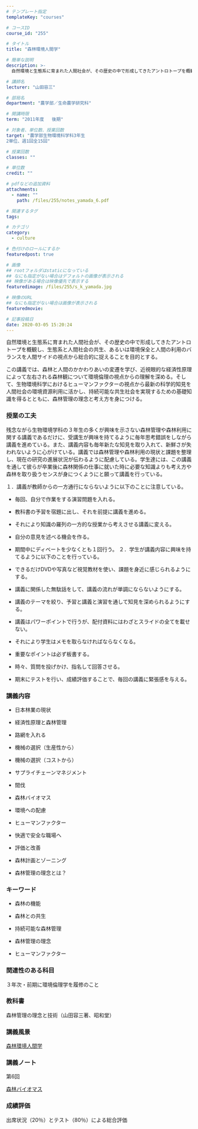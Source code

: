 ```yaml
---
# テンプレート指定
templateKey: "courses"

# コースID
course_id: "255"

# タイトル
title: "森林環境人間学"

# 簡単な説明
description: >-
  自然環境と生態系に育まれた人間社会が、その歴史の中で形成してきたアントロトープを概観し、生態系と人間社会の共生、あるいは環境保全と人間の利用のバランスを人間サイドの視点から総合的に捉えることを目的とす...

# 講師名
lecturer: "山田容三"

# 部局名
department: "農学部／生命農学研究科"

# 開講時限
term: "2011年度	後期"

# 対象者、単位数、授業回数
target: "農学部生物環境科学科3年生
2単位、週1回全15回"

# 授業回数
classes: ""

# 単位数
credit: ""

# pdfなどの追加資料
attachments: 
  - name: "" 
    path: /files/255/notes_yamada_6.pdf

# 関連するタグ
tags:

# カテゴリ
category:
  - culture

# 色付けのロールにするか
featuredpost: true

# 画像
## rootフォルダはstaticになっている
## なにも指定がない場合はデフォルトの画像が表示される
## 映像がある場合は映像優先で表示する
featuredimage: /files/255/s_k_yamada.jpg

# 映像のURL
## なにも指定がない場合は画像が表示される
featuredmovie: 

# 記事投稿日
date: 2020-03-05 15:20:24
---
```


自然環境と生態系に育まれた人間社会が、その歴史の中で形成してきたアントロトープを概観し、生態系と人間社会の共生、あるいは環境保全と人間の利用のバランスを人間サイドの視点から総合的に捉えることを目的とする。

この講義では、森林と人間のかかわりあいの変遷を学び、近視眼的な経済性原理によって左右される森林観について環境倫理の視点からの理解を深める。そして、生物環境科学におけるヒューマンファクターの視点から最新の科学的知見を人間社会の環境資源利用に活かし、持続可能な共生社会を実現するための基礎知識を得るとともに、森林管理の理念と考え方を身につける。

### 授業の工夫


残念ながら生物環境学科の３年生の多くが興味を示さない森林管理や森林利用に関する講義であるだけに、受講生が興味を持てるように毎年思考錯誤をしながら講義を進めている。また、講義内容も毎年新たな知見を取り入れて、新鮮さが失われないように心がけている。講義では森林管理や森林利用の現状と課題を整理し、現在の研究の進展状況が伝わるように配慮している。学生達には、この講義を通して彼らが卒業後に森林関係の仕事に就いた時に必要な知識よりも考え方や森林を取り扱うセンスが身につくようにと願って講義を行っている。

１．講義が教師からの一方通行にならないように以下のことに注意している。


* 毎回、自分で作業をする演習問題を入れる。

* 教科書の予習を宿題に出し、それを前提に講義を進める。

* それにより知識の羅列の一方的な授業から考えさせる講義に変える。

* 自分の意見を述べる機会を作る。

* 期間中にディベートを少なくとも１回行う。
２．学生が講義内容に興味を持てるように以下のことを行っている。


* できるだけDVDや写真など視覚教材を使い、課題を身近に感じられるようにする。

* 講義に関係した無駄話をして、講義の流れが単調にならないようにする。

* 講義のテーマを絞り、予習と講義と演習を通して知見を深められるようにする。

* 講義はパワーポイントで行うが、配付資料にはわざとスライドの全てを載せない。

* それにより学生はメモを取らなければならなくなる。

* 重要なポイントは必ず板書する。

* 時々、質問を投げかけ、指名して回答させる。

* 期末にテストを行い、成績評価することで、毎回の講義に緊張感を与える。


### 講義内容



* 日本林業の現状

* 経済性原理と森林管理

* 路網を入れる

* 機械の選択（生産性から）

* 機械の選択（コストから）

* サプライチェーンマネジメント

* 間伐

* 森林バイオマス

* 環境への配慮


* ヒューマンファクター

* 快適で安全な職場へ

* 評価と改善

* 森林計画とゾーニング

* 森林管理の理念とは？

### キーワード



* 森林の機能

* 森林との共生

* 持続可能な森林管理

* 森林管理の理念


* ヒューマンファクター

### 関連性のある科目


３年次・前期に環境倫理学を履修のこと


### 教科書


森林管理の理念と技術（山田容三著、昭和堂）


### 講義風景


[森林環境人間学](https://nuvideo.media.nagoya-u.ac.jp/embed/b49df90867e2d07f5d102e354f51144cf18d6e92)


### 講義ノート


第6回

[森林バイオマス](/files/255/notes_yamada_6.pdf) 


### 成績評価


出席状況（20％）とテスト（80％）による総合評価
